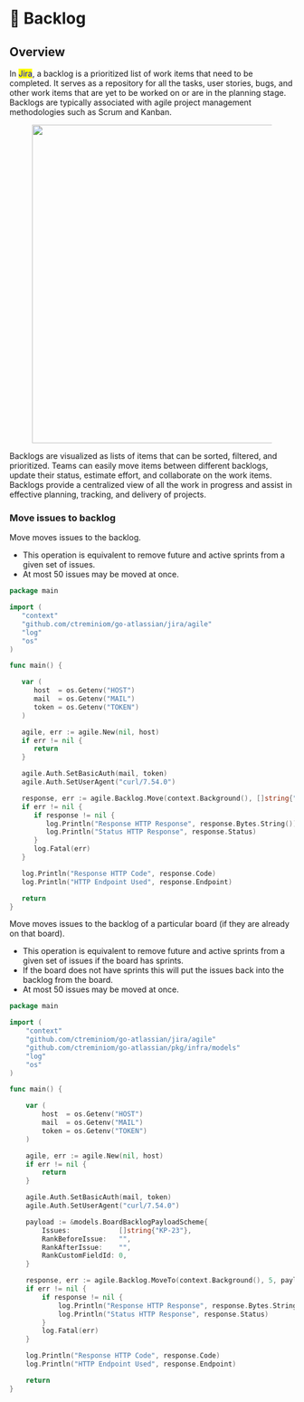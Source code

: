 # 📃 Backlog

## Overview

In <mark style="color:blue;">Jira</mark>, a backlog is a prioritized list of work items that need to be completed. It serves as a repository for all the tasks, user stories, bugs, and other work items that are yet to be worked on or are in the planning stage. Backlogs are typically associated with agile project management methodologies such as Scrum and Kanban.

<figure><img src="https://wac-cdn.atlassian.com/dam/jcr:6e0122d0-c7fe-4b32-bcfb-20b480780e51/AgileBacklogManyEpics.svg?cdnVersion=1004" alt="" width="563"><figcaption></figcaption></figure>

Backlogs are visualized as lists of items that can be sorted, filtered, and prioritized. Teams can easily move items between different backlogs, update their status, estimate effort, and collaborate on the work items. Backlogs provide a centralized view of all the work in progress and assist in effective planning, tracking, and delivery of projects.

### Move issues to backlog

Move moves issues to the backlog.

* This operation is equivalent to remove future and active sprints from a given set of issues.
* At most 50 issues may be moved at once.

```go
package main

import (
   "context"
   "github.com/ctreminiom/go-atlassian/jira/agile"
   "log"
   "os"
)

func main() {

   var (
      host  = os.Getenv("HOST")
      mail  = os.Getenv("MAIL")
      token = os.Getenv("TOKEN")
   )

   agile, err := agile.New(nil, host)
   if err != nil {
      return
   }

   agile.Auth.SetBasicAuth(mail, token)
   agile.Auth.SetUserAgent("curl/7.54.0")

   response, err := agile.Backlog.Move(context.Background(), []string{"KP-23"})
   if err != nil {
      if response != nil {
         log.Println("Response HTTP Response", response.Bytes.String())
         log.Println("Status HTTP Response", response.Status)
      }
      log.Fatal(err)
   }

   log.Println("Response HTTP Code", response.Code)
   log.Println("HTTP Endpoint Used", response.Endpoint)

   return
}
```

Move moves issues to the backlog of a particular board (if they are already on that board).

* This operation is equivalent to remove future and active sprints from a given set of issues if the board has sprints.
* If the board does not have sprints this will put the issues back into the backlog from the board.
* At most 50 issues may be moved at once.

```go
package main

import (
	"context"
	"github.com/ctreminiom/go-atlassian/jira/agile"
	"github.com/ctreminiom/go-atlassian/pkg/infra/models"
	"log"
	"os"
)

func main() {

	var (
		host  = os.Getenv("HOST")
		mail  = os.Getenv("MAIL")
		token = os.Getenv("TOKEN")
	)

	agile, err := agile.New(nil, host)
	if err != nil {
		return
	}

	agile.Auth.SetBasicAuth(mail, token)
	agile.Auth.SetUserAgent("curl/7.54.0")

	payload := &models.BoardBacklogPayloadScheme{
		Issues:            []string{"KP-23"},
		RankBeforeIssue:   "",
		RankAfterIssue:    "",
		RankCustomFieldId: 0,
	}

	response, err := agile.Backlog.MoveTo(context.Background(), 5, payload)
	if err != nil {
		if response != nil {
			log.Println("Response HTTP Response", response.Bytes.String())
			log.Println("Status HTTP Response", response.Status)
		}
		log.Fatal(err)
	}

	log.Println("Response HTTP Code", response.Code)
	log.Println("HTTP Endpoint Used", response.Endpoint)

	return
}
```

